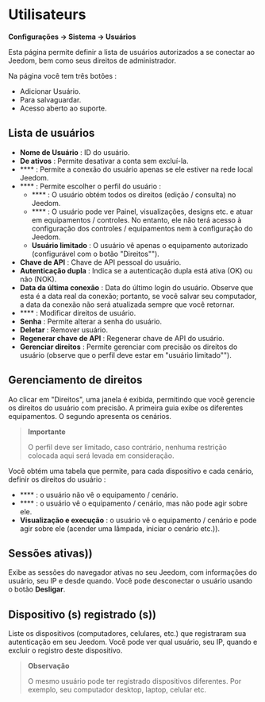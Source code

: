 # Utilisateurs
**Configurações → Sistema → Usuários**

Esta página permite definir a lista de usuários autorizados a se conectar ao Jeedom, bem como seus direitos de administrador.

Na página você tem três botões :

- Adicionar Usuário.
- Para salvaguardar.
- Acesso aberto ao suporte.

## Lista de usuários

- **Nome de Usuário** : ID do usuário.
- **De ativos** : Permite desativar a conta sem excluí-la.
- **** : Permite a conexão do usuário apenas se ele estiver na rede local Jeedom.
- **** : Permite escolher o perfil do usuário :
    - **** : O usuário obtém todos os direitos (edição / consulta) no Jeedom.
    - **** : O usuário pode ver Painel, visualizações, designs etc. e atuar em equipamentos / controles. No entanto, ele não terá acesso à configuração dos controles / equipamentos nem à configuração do Jeedom.
    - **Usuário limitado** : O usuário vê apenas o equipamento autorizado (configurável com o botão "Direitos"").
- **Chave de API** : Chave de API pessoal do usuário.
- **Autenticação dupla** : Indica se a autenticação dupla está ativa (OK) ou não (NOK).
- **Data da última conexão** : Data do último login do usuário. Observe que esta é a data real da conexão; portanto, se você salvar seu computador, a data da conexão não será atualizada sempre que você retornar.
- **** : Modificar direitos de usuário.
- **Senha** : Permite alterar a senha do usuário.
- **Deletar** : Remover usuário.
- **Regenerar chave de API** : Regenerar chave de API do usuário.
- **Gerenciar direitos** : Permite gerenciar com precisão os direitos do usuário (observe que o perfil deve estar em "usuário limitado"").

## Gerenciamento de direitos

Ao clicar em "Direitos", uma janela é exibida, permitindo que você gerencie os direitos do usuário com precisão. A primeira guia exibe os diferentes equipamentos. O segundo apresenta os cenários.

> **Importante**
>
> O perfil deve ser limitado, caso contrário, nenhuma restrição colocada aqui será levada em consideração.

Você obtém uma tabela que permite, para cada dispositivo e cada cenário, definir os direitos do usuário :
- **** : o usuário não vê o equipamento / cenário.
- **** : o usuário vê o equipamento / cenário, mas não pode agir sobre ele.
- **Visualização e execução** : o usuário vê o equipamento / cenário e pode agir sobre ele (acender uma lâmpada, iniciar o cenário etc.)).

## Sessões ativas))

Exibe as sessões do navegador ativas no seu Jeedom, com informações do usuário, seu IP e desde quando. Você pode desconectar o usuário usando o botão **Desligar**.

## Dispositivo (s) registrado (s))

Liste os dispositivos (computadores, celulares, etc.) que registraram sua autenticação em seu Jeedom.
Você pode ver qual usuário, seu IP, quando e excluir o registro deste dispositivo.

> **Observação**
>
> O mesmo usuário pode ter registrado dispositivos diferentes. Por exemplo, seu computador desktop, laptop, celular etc.







